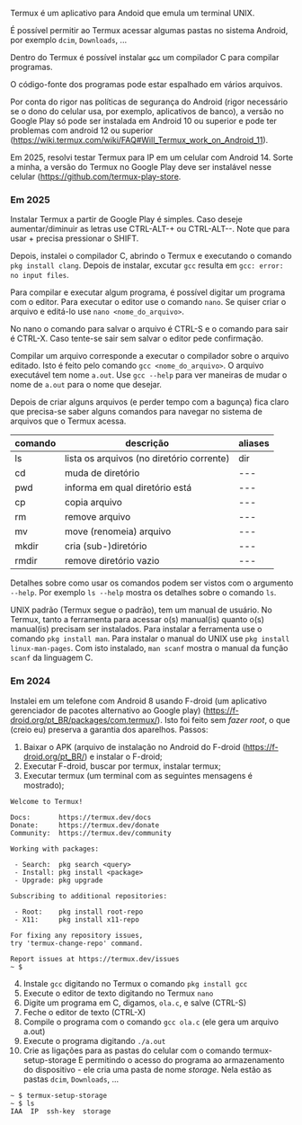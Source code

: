 Termux é um aplicativo para Andoid que emula um terminal UNIX.

É possível permitir ao Termux acessar algumas pastas no sistema Android, por exemplo `dcim`, `Downloads`, ...

Dentro do Termux é possível instalar ~~`gcc`~~ um compilador C para compilar programas.

O código-fonte dos programas pode estar espalhado em vários arquivos.

Por conta do rigor nas políticas de segurança do Android (rigor necessário se o dono do celular usa, por exemplo, aplicativos de banco), a versão no Google Play só pode ser instalada em Android 10 ou superior e pode ter problemas com android 12 ou superior (https://wiki.termux.com/wiki/FAQ#Will_Termux_work_on_Android_11).

Em 2025, resolvi testar Termux para IP em um celular com Android 14. Sorte a minha, a versão do Termux no Google Play deve ser instalável nesse celular (https://github.com/termux-play-store.

### Em 2025

Instalar Termux a partir de Google Play é simples. Caso deseje aumentar/diminuir as letras use CTRL-ALT-+ ou CTRL-ALT--. Note que para usar + precisa pressionar o SHIFT.

Depois, instalei o compilador C, abrindo o Termux e executando o comando `pkg install clang`. Depois de instalar, excutar `gcc` resulta em `gcc: error: no input files`.

Para compilar e executar algum programa, é possível digitar um programa com o editor. Para executar o editor use o comando `nano`. Se quiser criar o arquivo e editá-lo use `nano <nome_do_arquivo>`.

No nano o comando para salvar o arquivo é CTRL-S e o comando para sair é CTRL-X. Caso tente-se sair sem salvar o editor pede confirmação.

Compilar um arquivo corresponde a executar o compilador sobre o arquivo editado. Isto é feito pelo comando `gcc <nome_do_arquivo>`. O arquivo executável tem nome `a.out`. Use `gcc --help` para ver maneiras de mudar o nome de `a.out` para o nome que desejar.

Depois de criar alguns arquivos (e perder tempo com a bagunça) fica claro que precisa-se saber alguns comandos para navegar no sistema de arquivos que o Termux acessa.

| comando | descrição | aliases |
| --- | --- | --- |
| ls | lista os arquivos (no diretório corrente) | dir |
| cd | muda de diretório | --- |
| pwd | informa em qual diretório está | --- |
| cp | copia arquivo | --- |
| rm | remove arquivo | --- |
| mv | move (renomeia) arquivo | --- |
| mkdir | cria (sub-)diretório | --- |
| rmdir | remove diretório vazio | --- |

Detalhes sobre como usar os comandos podem ser vistos com o argumento `--help`. Por exemplo `ls --help` mostra os detalhes sobre o comando `ls`.

UNIX padrão (Termux segue o padrão), tem um manual de usuário. No Termux, tanto a ferramenta para acessar o(s) manual(is) quanto o(s) manual(is) precisam ser instalados. Para instalar a ferramenta use o comando `pkg install man`. Para instalar o manual do UNIX use `pkg install linux-man-pages`. Com isto instalado, `man scanf` mostra o manual da função `scanf` da linguagem C.


 
### Em 2024 

Instalei em um telefone com Android 8 usando F-droid (um aplicativo gerenciador de pacotes alternativo ao Google play) (https://f-droid.org/pt_BR/packages/com.termux/). Isto foi feito sem *fazer root*, o que (creio eu) preserva a garantia dos aparelhos. Passos:

1. Baixar o APK (arquivo de instalação no Android do F-droid (https://f-droid.org/pt_BR/) e instalar o F-droid;
2. Executar F-droid, buscar por termux, instalar termux;
3. Executar termux (um terminal com as seguintes mensagens é mostrado);

```
Welcome to Termux!

Docs:       https://termux.dev/docs
Donate:     https://termux.dev/donate
Community:  https://termux.dev/community

Working with packages:

 - Search:  pkg search <query>
 - Install: pkg install <package>
 - Upgrade: pkg upgrade

Subscribing to additional repositories:

 - Root:    pkg install root-repo
 - X11:     pkg install x11-repo

For fixing any repository issues,
try 'termux-change-repo' command.

Report issues at https://termux.dev/issues
~ $
```

4. Instale `gcc` digitando no Termux o comando `pkg install gcc`
5. Execute o editor de texto digitando no Termux `nano`
6. Digite um programa em C, digamos, `ola.c`, e salve (CTRL-S)
7. Feche o editor de texto (CTRL-X)
8. Compile o programa com o comando `gcc ola.c` (ele gera um arquivo a.out)
9. Execute o programa digitando `./a.out`
10. Crie as ligações para as pastas do celular com o comando termux-setup-storage E permitindo o acesso do programa ao armazenamento do dispositivo - ele cria uma pasta de nome *storage*. Nela estão as pastas `dcim`, `Downloads`, ...

```
~ $ termux-setup-storage
~ $ ls
IAA  IP  ssh-key  storage
```
